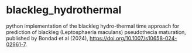 # blackleg_hydrothermal
python implementation of the blackleg hydro-thermal time approach for prediction of blackleg (Leptosphaeria maculans) pseudothecia maturation, published by Bondad et al (2024), https://doi.org/10.1007/s10658-024-02961-7.



